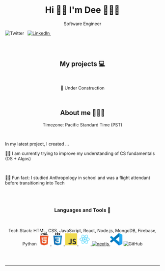 <!-- ### Hi 👋🏾 I'm Dee 👩🏾‍💻 
#### Life-long learner and Software Engineer. 

- 😄 Pronouns: she/her
- 🥞 Tech Stack: HTML, CSS, JavaScript, React, Node.js
- 📈 Getting better at: Redux, SQL, Python
- 📫 Email: dee_downs@outlook.com 
- 👩🏾‍💼 [LinkedIn](https://www.linkedin.com/in/dewandra-downs) -->


<p>
  <h1 align="center">Hi 👋🏾 I'm Dee 👩🏾‍💻</h1>
  <p align="center">Software Engineer</p>
</p>
<p align="center>
  <a href="https://twitter.com/Dee_Downsss">
    <img src="https://img.shields.io/badge/Twitter-1DA1F2?style=for-the-badge&logo=twitter&logoColor=white" alt="Twitter" />
  </a>&nbsp; 
  <a href="https://linkedin.com/in/dewandra-downs">
    <img src="https://img.shields.io/badge/LinkedIn-blue?style=for-the-badge&logo=linkedin&labelColor=blue" alt="LinkedIn"/>
  </a>&nbsp;
</p>
<br />
<br />
<h2 align="center">My projects 💻</h2>
<br />
<p align="center">
  🚧 Under Construction
<!--   <a href="https://github.com/the-collab-lab/tcl-17-smart-shopping-list">
    <img align="" src="https://media-exp1.licdn.com/dms/image/C562DAQE-HrgvPMGw5A/profile-treasury-image-shrink_800_800/0/1614817120115?e=1647198000&v=beta&t=95v5K1RuP043O1sx5MjYs9cVGSVrR2rYEJqhNnQUibs" />
  </a> -->
</p>

<br />

<h2 align="center">About me 💁🏾‍♀️</h2>
<p align="center">
Timezone: Pacific Standard Time (PST)
</p>
<br />
<p>In my latest project, I created ...</p>
<p>💪🏾 I am currently trying to improve my understanding of CS fundamentals (DS + Algos)<p/>
<br />
<p>💃🏾 Fun fact: I studied Anthropology in school and was a flight attendant before transitioning into Tech <p/>
<br />
<br />
<h3 align="center"> Languages and Tools 🥞</h3>
<br />
<p align="center">
   Tech Stack: HTML, CSS, JavaScript, React, Node.js, MongoDB, Firebase, Python
  <a href="https://www.w3.org/html/" target="_blank">
    <img src="https://raw.githubusercontent.com/devicons/devicon/master/icons/html5/html5-original-wordmark.svg" alt="html5" width="40" height="40"/>
  </a>
  <a href="https://www.w3schools.com/css/" target="_blank"> 
    <img src="https://raw.githubusercontent.com/devicons/devicon/master/icons/css3/css3-original-wordmark.svg" alt="css3" width="40" height="40"/> 
  </a>
  <a href="https://developer.mozilla.org/en-US/docs/Web/JavaScript" target="_blank"> 
    <img src="https://raw.githubusercontent.com/devicons/devicon/master/icons/javascript/javascript-original.svg" alt="javascript" width="40" height="40"/>
  </a>
  <a href="https://reactjs.org/" target="_blank">
    <img src="https://raw.githubusercontent.com/github/explore/80688e429a7d4ef2fca1e82350fe8e3517d3494d/topics/react/react.png" alt="react" width="40" height="40"/>   </a>
  <a href="https://nextjs.org/" target="_blank">
    <img src="https://github.com/YuriDevAT/YuriDevAT/blob/main/nextjs.png" alt="nextjs" width="40" height="40"/>
  </a>
  <img alt="Visual Studio Code" width="40px" src="https://raw.githubusercontent.com/github/explore/80688e429a7d4ef2fca1e82350fe8e3517d3494d/topics/visual-studio-code/visual-studio-code.png" />
  <img alt="GitHub" width="40px" src="https://github.com/YuriDevAT/YuriDevAT/blob/main/github_.png" />
</p>
<br />
<br />

---

<br />
<!-- <p align="center">
<img src="https://github-readme-stats.vercel.app/api?username=YuriDevAT&theme=radical&show_icons=true" width="410"/>
<img src="https://github-readme-stats.vercel.app/api/top-langs/?username=YuriDevAT&layout=compact&theme=radical" width="400" /> -->
<!-- </p> -->

